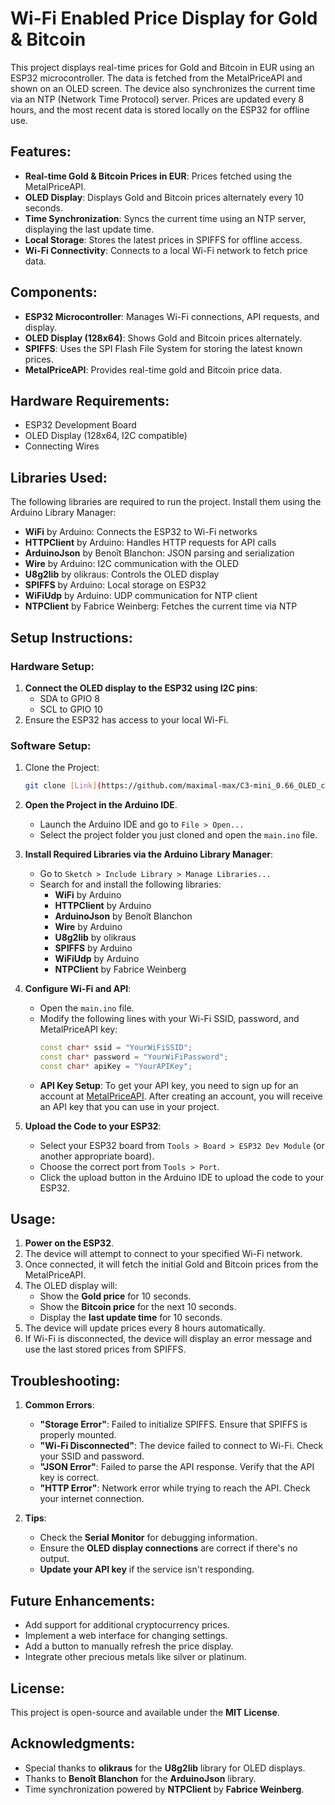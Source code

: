 
# Wi-Fi Enabled Price Display for Gold & Bitcoin

This project displays real-time prices for Gold and Bitcoin in EUR using an ESP32 microcontroller. The data is fetched from the MetalPriceAPI and shown on an OLED screen. The device also synchronizes the current time via an NTP (Network Time Protocol) server. Prices are updated every 8 hours, and the most recent data is stored locally on the ESP32 for offline use.

## Features:
- **Real-time Gold & Bitcoin Prices in EUR**: Prices fetched using the MetalPriceAPI.
- **OLED Display**: Displays Gold and Bitcoin prices alternately every 10 seconds.
- **Time Synchronization**: Syncs the current time using an NTP server, displaying the last update time.
- **Local Storage**: Stores the latest prices in SPIFFS for offline access.
- **Wi-Fi Connectivity**: Connects to a local Wi-Fi network to fetch price data.

## Components:
- **ESP32 Microcontroller**: Manages Wi-Fi connections, API requests, and display.
- **OLED Display (128x64)**: Shows Gold and Bitcoin prices alternately.
- **SPIFFS**: Uses the SPI Flash File System for storing the latest known prices.
- **MetalPriceAPI**: Provides real-time gold and Bitcoin price data.

## Hardware Requirements:
- ESP32 Development Board
- OLED Display (128x64, I2C compatible)
- Connecting Wires

## Libraries Used:
The following libraries are required to run the project. Install them using the Arduino Library Manager:
- **WiFi** by Arduino: Connects the ESP32 to Wi-Fi networks
- **HTTPClient** by Arduino: Handles HTTP requests for API calls
- **ArduinoJson** by Benoît Blanchon: JSON parsing and serialization
- **Wire** by Arduino: I2C communication with the OLED
- **U8g2lib** by olikraus: Controls the OLED display
- **SPIFFS** by Arduino: Local storage on ESP32
- **WiFiUdp** by Arduino: UDP communication for NTP client
- **NTPClient** by Fabrice Weinberg: Fetches the current time via NTP

## Setup Instructions:

### Hardware Setup:
1. **Connect the OLED display to the ESP32 using I2C pins**:
   - SDA to GPIO 8
   - SCL to GPIO 10
2. Ensure the ESP32 has access to your local Wi-Fi.

### Software Setup:
1. Clone the Project:
   ```bash
   git clone [Link](https://github.com/maximal-max/C3-mini_0.66_OLED_current_Gold_and_Bitcoin_prices.git)

2. **Open the Project in the Arduino IDE**.
   - Launch the Arduino IDE and go to `File > Open...`
   - Select the project folder you just cloned and open the `main.ino` file.

3. **Install Required Libraries via the Arduino Library Manager**:
   - Go to `Sketch > Include Library > Manage Libraries...`
   - Search for and install the following libraries:
     - **WiFi** by Arduino
     - **HTTPClient** by Arduino
     - **ArduinoJson** by Benoît Blanchon
     - **Wire** by Arduino
     - **U8g2lib** by olikraus
     - **SPIFFS** by Arduino
     - **WiFiUdp** by Arduino
     - **NTPClient** by Fabrice Weinberg

3. **Configure Wi-Fi and API**:
   - Open the `main.ino` file.
   - Modify the following lines with your Wi-Fi SSID, password, and MetalPriceAPI key:
     ```cpp
     const char* ssid = "YourWiFiSSID";    
     const char* password = "YourWiFiPassword";
     const char* apiKey = "YourAPIKey";
     ```
   - **API Key Setup**: To get your API key, you need to sign up for an account at [MetalPriceAPI](https://metalpriceapi.com/). After creating an account, you will receive an API key that you can use in your project.


5. **Upload the Code to your ESP32**:
   - Select your ESP32 board from `Tools > Board > ESP32 Dev Module` (or another appropriate board).
   - Choose the correct port from `Tools > Port`.
   - Click the upload button in the Arduino IDE to upload the code to your ESP32.

## Usage:
1. **Power on the ESP32**.
2. The device will attempt to connect to your specified Wi-Fi network.
3. Once connected, it will fetch the initial Gold and Bitcoin prices from the MetalPriceAPI.
4. The OLED display will:
   - Show the **Gold price** for 10 seconds.
   - Show the **Bitcoin price** for the next 10 seconds.
   - Display the **last update time** for 10 seconds.
5. The device will update prices every 8 hours automatically.
6. If Wi-Fi is disconnected, the device will display an error message and use the last stored prices from SPIFFS.

## Troubleshooting:
1. **Common Errors**:
   - **"Storage Error"**: Failed to initialize SPIFFS. Ensure that SPIFFS is properly mounted.
   - **"Wi-Fi Disconnected"**: The device failed to connect to Wi-Fi. Check your SSID and password.
   - **"JSON Error"**: Failed to parse the API response. Verify that the API key is correct.
   - **"HTTP Error"**: Network error while trying to reach the API. Check your internet connection.

2. **Tips**:
   - Check the **Serial Monitor** for debugging information.
   - Ensure the **OLED display connections** are correct if there's no output.
   - **Update your API key** if the service isn't responding.

## Future Enhancements:
- Add support for additional cryptocurrency prices.
- Implement a web interface for changing settings.
- Add a button to manually refresh the price display.
- Integrate other precious metals like silver or platinum.

## License:
This project is open-source and available under the **MIT License**.

## Acknowledgments:
- Special thanks to **olikraus** for the **U8g2lib** library for OLED displays.
- Thanks to **Benoît Blanchon** for the **ArduinoJson** library.
- Time synchronization powered by **NTPClient** by **Fabrice Weinberg**.
